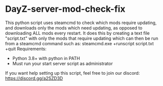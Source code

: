 # DayZ-server-mod-check-fix
 This python script uses steamcmd to check which mods require updating, and downloads only the mods which need updating, as opposed to downloading ALL mods every restart. It does this by creating a text file "script.txt" with only the mods that require updating which can then be run from a steamcmd command such as:
 steamcmd.exe +runscript script.txt +quit
Requirements:
- Python 3.8+ with python in PATH
- Must run your start server script as administrator

If you want help setting up this script, feel free to join our discord: https://discord.gg/a2SZD3D
